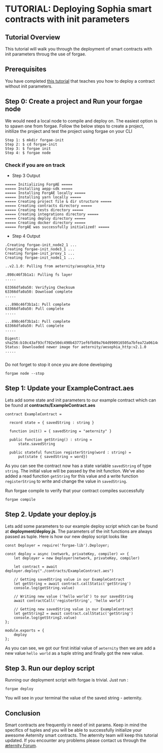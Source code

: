 # TUTORIAL: Deploying Sophia smart contracts with init parameters

## Tutorial Overview

This tutorial will walk you through the deployment of smart contracts with init parameters throug the use of forgae.

## Prerequisites

You have completed [this tutorial](smart-contract-deployment-in-forgae.md) that teaches you how to deploy a contract without init parameters.

## Step 0: Create a project and Run your forgae node

We would need a local node to compile and deploy on. The easiest option is to spawn one from forgae. Follow the below steps to create a project, initilize the project and test the project using forgae on your CLI

```
Step 1: $ mkdir forgae-init
Step 2: $ cd forgae-init
Step 3: $ forgae init
Step 4: $ forgae node
```

### Check if you are on track

- Step 3 Output

```
===== Initializing ForgAE =====
===== Installing aepp-sdk =====
===== Installing ForgAE locally =====
===== Installing yarn locally =====
===== Creating project file & dir structure =====
===== Creating contracts directory =====
===== Creating tests directory =====
===== Creating integrations directory =====
===== Creating deploy directory =====
===== Creating docker directory =====
===== ForgAE was successfully initialized! =====
```

- Step 4 Output

```
.Creating forgae-init_node2_1 ... 
Creating forgae-init_node3_1 ...
Creating forgae-init_proxy_1 ...
Creating forgae-init_node1_1 ...

..v2.1.0: Pulling from aeternity/aesophia_http

.898c46f3b1a1: Pulling fs layer
.....

63366dfa0a50: Verifying Checksum
63366dfa0a50: Download complete
.....

...898c46f3b1a1: Pull complete
63366dfa0a50: Pull complete
.....

...898c46f3b1a1: Pull complete
63366dfa0a50: Pull complete
.....

Digest: sha256:b10c43af93cf702e50dc490b43771ef6fb89a764d990916505a7bfea72a0614d
Status: Downloaded newer image for aeternity/aesophia_http:v2.1.0
.....


```

Do not forget to stop it once you are done developing

```
forgae node --stop
```

## Step 1: Update your ExampleContract.aes

Lets add some state and init parameters to our example contract which can be found at **contracts/ExampleContract.aes**

```
contract ExampleContract =

  record state = { savedString : string }

  function init() = { savedString = "aeternity" }

  public function getString() : string =
	  state.savedString

  public stateful function registerString(word : string) =
	  put(state { savedString = word})
```

As you can see the contract now has a state variable `savedString` of type `string`. The initial value will be passed by the init function. We've also added a read function `getString` for this value and a write function `registerString` to write and change the value in `savedString`.

Run forgae compile to verify that your contract compiles successfully

```
forgae compile
```

## Step 2. Update your deploy.js

Lets add some parameters to our example deploy script which can be found at **deployment/deploy.js**. The parameters of the init functions are always passed as tuple. Here is how our new deploy script looks like

```
const Deployer = require('forgae-lib').Deployer;

const deploy = async (network, privateKey, compiler) => {
    let deployer = new Deployer(network, privateKey, compiler)

    let contract = await deployer.deploy("./contracts/ExampleContract.aes")

    // Getting savedString value in our ExampleContract
    let getString = await contract.callStatic('getString')
    console.log(getString.value)

    // Writing new value ('hello world') to our savedString
    await contractCall('registerString', 'hello world')

    // Getting new savedString value in our ExampleContract
    let getString2 = await contract.callStatic('getString')
    console.log(getString2.value)
};

module.exports = {
    deploy
};
```

As you can see, we got our first initial value of `aeternity` then we are add a new value `hello world` as a tuple string and finally got the new value.

## Step 3. Run our deploy script

Running our deployment script with forgae is trivial. Just run :
```
forgae deploy
```

You will see in your terminal the value of the saved string - aeternity.

## Conclusion

Smart contracts are frequently in need of init params. Keep in mind the specifics of tuples and you will be able to successfully initialize your awesome Aeternity smart contracts. The æternity team will keep this tutorial updated. If you encounter any problems please contact us through the [æternity Forum](https://forum.aeternity.com/c/development).
